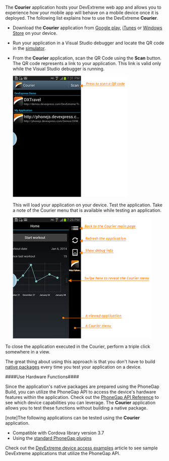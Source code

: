 The **Courier** application hosts your DevExtreme web app and allows you to experience how your mobile app will behave on a mobile device once it is deployed. The following list explains how to use the DevExtreme **Courier**.

- Download the **Courier** application from [Google play](https://play.google.com/store/apps/details?id=com.devexpress.dxtreme.courier), [iTunes](https://itunes.apple.com/us/app/courier/id559760607?mt=8&ign-mpt=uo%3D2) or [Windows Store](https://www.windowsphone.com/en-us/store/app/devextreme-courier/19aec28e-35ae-4411-b2a1-c13428283065) on your device.

- Run your application in a Visual Studio debugger and locate the QR code in the [simulator](/concepts/50%20VS%20Integration/2%20Simulation%20Tools/1%20Use%20Simulator.md '/Documentation/Guide/VS_Integration/Simulation_Tools/#Use_Simulator').

- From the **Courier** application, scan the QR Code using the **Scan** button. The QR code represents a link to your application. This link is valid only while the Visual Studio debugger is running.
	
	![Application in Simulator](/images/DevExtreme/CourierApp.png)

	This will load your application on your device. Test the application. Take a note of the Courier menu that is available while testing an application.

	![Application in Simulator](/images/DevExtreme/CourierMenu.png)

To close the application executed in the Courier, perform a triple click somewhere in a view.

The great thing about using this approach is that you don't have to build [native packages](/concepts/50%20VS%20Integration/3%20Packaging%20Tools '/Documentation/Guide/VS_Integration/Packaging_Tools/') every time you test your application on a device.

####Use Hardware Functions####

Since the application's native packages are prepared using the PhoneGap Build, you can utilize the PhoneGap API to access the device's hardware features within the application. Check out the [PhoneGap API Reference](https://docs.phonegap.com/en/3.6.0/index.html) to see which device capabilities you can leverage. The **Courier** application allows you to test these functions without building a native package.

[note]The following applications can be tested using the **Courier** application.

- Compatible with Cordova library version 3.7
- Using the [standard PhoneGap plugins](https://build.phonegap.com/plugins)

Check out the [DevExtreme device access examples](https://www.devexpress.com/Support/Center/Question/Details/Q434945) article to see sample DevExtreme applications that utilize the PhoneGap API.